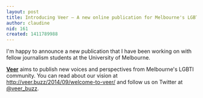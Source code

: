 ```yaml
---
layout: post
title: Introducing Veer – A new online publication for Melbourne's LGBTI community
author: claudine
nid: 161
created: 1411789988
---
```

I'm happy to announce a new publication that I have been working on with fellow journalism students at the University of Melbourne.

[**Veer**](http://veer.buzz/) aims to publish new voices and perspectives from Melbourne's LGBTI community. You can read about our vision at http://veer.buzz/2014/09/welcome-to-veer/ and follow us on Twitter at [@veer_buzz](https://twitter.com/veer_buzz).
